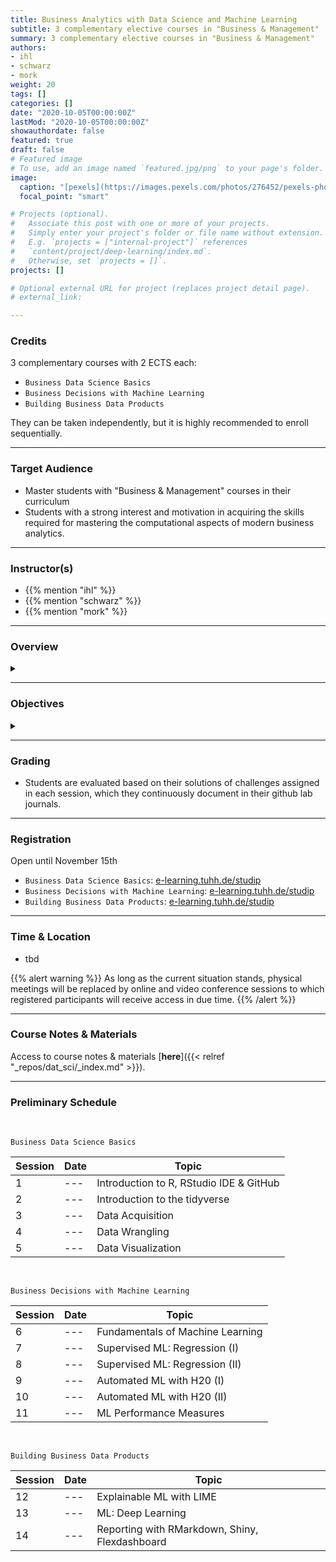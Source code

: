 ```yaml
---
title: Business Analytics with Data Science and Machine Learning
subtitle: 3 complementary elective courses in "Business & Management"
summary: 3 complementary elective courses in "Business & Management"
authors:
- ihl
- schwarz
- mork
weight: 20
tags: []
categories: []
date: "2020-10-05T00:00:00Z"
lastMod: "2020-10-05T00:00:00Z"
showauthordate: false
featured: true
draft: false
# Featured image
# To use, add an image named `featured.jpg/png` to your page's folder. 
image:
  caption: "[pexels](https://images.pexels.com/photos/276452/pexels-photo-276452.jpeg), [cc0](https://www.pexels.com/de-de/creative-commons-images/)"
  focal_point: "smart"

# Projects (optional).
#   Associate this post with one or more of your projects.
#   Simply enter your project's folder or file name without extension.
#   E.g. `projects = ["internal-project"]` references 
#   `content/project/deep-learning/index.md`.
#   Otherwise, set `projects = []`.
projects: []

# Optional external URL for project (replaces project detail page).
# external_link: 

---
```


### Credits

3 complementary courses with 2 ECTS each:
* `Business Data Science Basics`
* `Business Decisions with Machine Learning`
* `Building Business Data Products`

They can be taken independently, but it is highly recommended to enroll sequentially. 

***

### Target Audience

* Master students with "Business & Management" courses in their curriculum
* Students with a strong interest and motivation in acquiring the skills required for mastering the computational aspects of modern business analytics.

***

### Instructor(s)

* {{% mention "ihl" %}}
* {{% mention "schwarz" %}}
* {{% mention "mork" %}}

***

### Overview
<details class="description" close><summary data-close="Show" data-open="Hide"></summary>
Business Analytics is an applied and interactive course program comprised of three different courses and designed to provide you with a sound understanding of the constantly growing opportunities that business analytics experiences through modern approaches in data science and machine learning. In this course you will learn methods of descriptive, predictive and prescriptive analytics in order to approach critical business decisions based on data and to derive recommendations for action. Participants learn how to collect, cleanse and transform large amounts of data using various techniques. The aim is to specifically examine, visualize and model the associated data using modern machine learning methods.
<br><br>
During the course program, the participants apply the tools they have learned to practical data science problems from various management areas, creating a comprehensive and multifaceted application portfolio that demonstrates their data analysis and modeling skills. The programming language used is R, whereby the integration of Python into the workflow is also practiced. Programming knowledge is not required, but is of course an advantage. Each session will involve a small amount of lecturing on R concepts, and a large amount of time for students to complete assigned coding and analysis problems.
</details>

***

### Objectives

<details class="description" close><summary data-close="Show" data-open="Hide"></summary>

After completing this module, students will be able to:

* Obtain large amounts of data via APIs or web scraping from the Internet
* Clean and transform data
* Explore and visualize data in a goal-oriented way
* Model data using modern machine learning techniques
* Communicate data and results in an actionable form of products, dashboards and applications  

</details>


***

### Grading

* Students are evaluated based on their solutions of challenges assigned in each session, which they continuously document in their github lab journals.

***

### Registration

Open until November 15th 

* `Business Data Science Basics`: [e-learning.tuhh.de/studip](https://e-learning.tuhh.de/studip/dispatch.php/course/details?sem_id=d08f0f803f747bb21047e6664ee56f78)
* `Business Decisions with Machine Learning`: [e-learning.tuhh.de/studip](https://e-learning.tuhh.de/studip/dispatch.php/course/details?sem_id=cc7e631e3125aad59e0d6a3ea1697c4e)
* `Building Business Data Products`: [e-learning.tuhh.de/studip](https://e-learning.tuhh.de/studip/dispatch.php/course/details?sem_id=cc7e631e3125aad59e0d6a3ea1697c4e)

***

### Time & Location

* tbd

{{% alert warning %}}
As long as the current situation stands, physical meetings will be replaced by online and video conference sessions to which registered participants will receive access in due time.
{{% /alert %}}

***

### Course Notes & Materials

Access to course notes & materials [**here**]({{< relref "_repos/dat_sci/_index.md" >}}).

***

### Preliminary Schedule

<br>

`Business Data Science Basics`

| Session | Date | Topic |
| --- | --- | --- |
| 1 | --- | Introduction to R, RStudio IDE & GitHub |
| 2 | --- | Introduction to the tidyverse |
| 3 | --- | Data Acquisition |
| 4 | --- | Data Wrangling |
| 5 | --- | Data Visualization |

<br>

`Business Decisions with Machine Learning`

| Session | Date | Topic |
| --- | --- | --- |
| 6 | --- | Fundamentals of Machine Learning |
| 7 | --- | Supervised ML: Regression (I) |
| 8 | --- | Supervised ML: Regression (II) |
| 9 | --- | Automated ML with H20 (I) | 
| 10 | --- | Automated ML with H20 (II) |
| 11 | --- | ML Performance Measures |


<br>

`Building Business Data Products`

| Session | Date | Topic |
| --- | --- | --- |
| 12 | --- | Explainable ML with LIME |
| 13 | --- | ML: Deep Learning |
| 14 | --- | Reporting with RMarkdown, Shiny, Flexdashboard |
